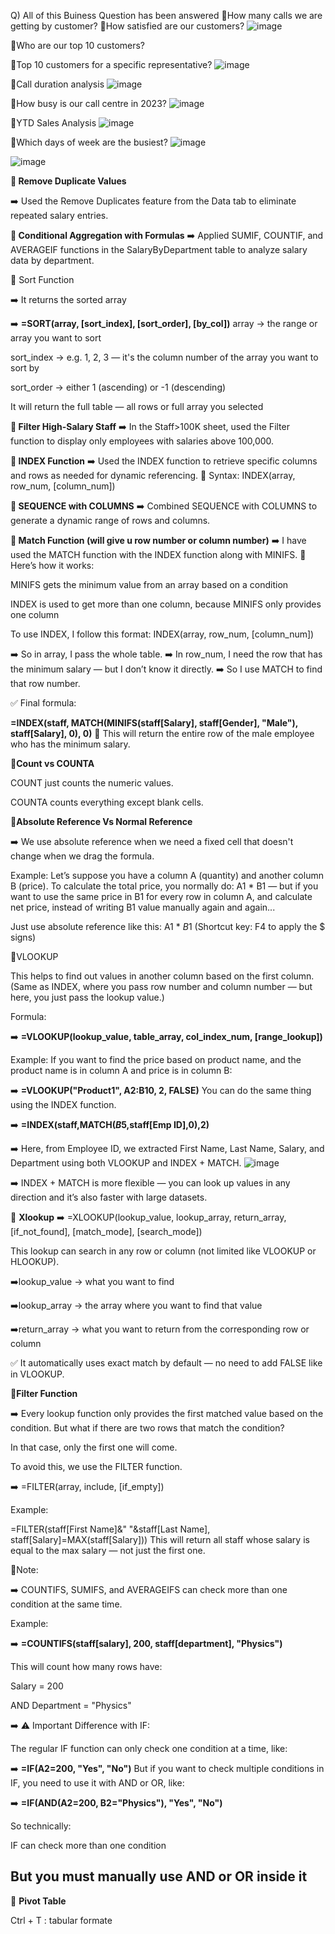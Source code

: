 Q) All of this Buiness Question has been answered 
🔸How many calls we are getting by customer?
🔸How satisfied are our customers?
![image](https://github.com/user-attachments/assets/65dad295-d1c5-46da-b69a-50cc22129fee)



🔸Who are our top 10 customers?

🔸Top 10 customers for a specific representative?
![image](https://github.com/user-attachments/assets/e64ebcf1-ee8f-4c3e-97cc-5693878bd8b8)

🔸Call duration analysis
![image](https://github.com/user-attachments/assets/218a687c-36ae-4785-bb4f-0e83952aafa5)

🔸How busy is our call centre in 2023?
![image](https://github.com/user-attachments/assets/a1280844-b021-4c2b-9777-4ceb5d4d05a7)

🔸YTD Sales Analysis
![image](https://github.com/user-attachments/assets/16b1d9a0-5fb3-42eb-9da6-8c1e3bf3c6f9)

🔸Which days of week are the busiest?
![image](https://github.com/user-attachments/assets/35105594-512f-40f2-a551-e2359809cad3)

![image](https://github.com/user-attachments/assets/40c51165-6be2-40c6-bbf7-41e6559c5702)

**🔹 Remove Duplicate Values**

➡️ Used the Remove Duplicates feature from the Data tab to eliminate repeated salary entries.

**🔸 Conditional Aggregation with Formulas**
➡️ Applied SUMIF, COUNTIF, and AVERAGEIF functions in the SalaryByDepartment table to analyze salary data by department.

🔹 Sort Function

➡️ It returns the sorted array

➡️ **=SORT(array, [sort_index], [sort_order], [by_col])**
array → the range or array you want to sort

sort_index → e.g. 1, 2, 3 — it's the column number of the array you want to sort by

sort_order → either 1 (ascending) or -1 (descending)

It will return the full table — all rows or full array you selected

**🔹 Filter High-Salary Staff**
➡️ In the Staff>100K sheet, used the Filter function to display only employees with salaries above 100,000.

**🔸 INDEX Function**
➡️ Used the INDEX function to retrieve specific columns and rows as needed for dynamic referencing.
🔧 Syntax: INDEX(array, row_num, [column_num])

**🔹 SEQUENCE with COLUMNS**
➡️ Combined SEQUENCE with COLUMNS to generate a dynamic range of rows and columns.

**🔸 Match Function (will give u row number or column number)**
➡️ I have used the MATCH function with the INDEX function along with MINIFS.
🧠 Here’s how it works:

MINIFS gets the minimum value from an array based on a condition

INDEX is used to get more than one column, because MINIFS only provides one column

To use INDEX, I follow this format:
INDEX(array, row_num, [column_num])

➡️ So in array, I pass the whole table.
➡️ In row_num, I need the row that has the minimum salary — but I don’t know it directly.
➡️ So I use MATCH to find that row number.

✅ Final formula:

**=INDEX(staff, MATCH(MINIFS(staff[Salary], staff[Gender], "Male"), staff[Salary], 0), 0)**
📌 This will return the entire row of the male employee who has the minimum salary.

**🔸Count vs COUNTA**

COUNT just counts the numeric values.

COUNTA counts everything except blank cells.

**🔸Absolute Reference Vs Normal Reference**

➡️ We use absolute reference when we need a fixed cell that doesn't change when we drag the formula.

Example:
Let’s suppose you have a column A (quantity) and another column B (price).
To calculate the total price, you normally do: A1 * B1 — but if you want to use the same price in B1 for every row in column A, and calculate net price, instead of writing B1 value manually again and again...

Just use absolute reference like this: A1 * $B$1
(Shortcut key: F4 to apply the $ signs)

🔸VLOOKUP

This helps to find out values in another column based on the first column.
(Same as INDEX, where you pass row number and column number — but here, you just pass the lookup value.)

Formula:


➡️ **=VLOOKUP(lookup_value, table_array, col_index_num, [range_lookup])**

Example:
If you want to find the price based on product name, and the product name is in column A and price is in column B:


➡️ **=VLOOKUP("Product1", A2:B10, 2, FALSE)**
You can do the same thing using the INDEX function.

➡️ **=INDEX(staff,MATCH($B$5,staff[Emp ID],0),2)**



➡️ Here, from Employee ID, we extracted First Name, Last Name, Salary, and Department using both VLOOKUP and INDEX + MATCH.
![image](https://github.com/user-attachments/assets/a6775d5e-3cec-498f-a279-5b830216dc22)



➡️ INDEX + MATCH is more flexible — you can look up values in any direction and it’s also faster with large datasets.

🔸 **Xlookup**
➡️ =XLOOKUP(lookup_value, lookup_array, return_array, [if_not_found], [match_mode], [search_mode])

This lookup can search in any row or column (not limited like VLOOKUP or HLOOKUP).

➡️lookup_value → what you want to find

➡️lookup_array → the array where you want to find that value

➡️return_array → what you want to return from the corresponding row or column

✅ It automatically uses exact match by default — no need to add FALSE like in VLOOKUP.

🔸**Filter Function**

➡️ Every lookup function only provides the first matched value based on the condition.
But what if there are two rows that match the condition?

In that case, only the first one will come.

To avoid this, we use the FILTER function.

➡️ =FILTER(array, include, [if_empty])

Example:

=FILTER(staff[First Name]&" "&staff[Last Name], staff[Salary]=MAX(staff[Salary]))
This will return all staff whose salary is equal to the max salary — not just the first one.


🔸Note:

➡️ COUNTIFS, SUMIFS, and AVERAGEIFS can check more than one condition at the same time.

Example:


➡️ **=COUNTIFS(staff[salary], 200, staff[department], "Physics")**

This will count how many rows have:

Salary = 200

AND Department = "Physics"

➡️ ⚠️ Important Difference with IF:

The regular IF function can only check one condition at a time, like:



➡️ **=IF(A2=200, "Yes", "No")**
But if you want to check multiple conditions in IF, you need to use it with AND or OR, like:


➡️ **=IF(AND(A2=200, B2="Physics"), "Yes", "No")**

So technically:

IF can check more than one condition

But you must manually use AND or OR inside it
------------------------------------------------------------------------------------------------------------------------------------------------------------------------------------------------

🔸 **Pivot Table**

Ctrl + T : tabular formate
